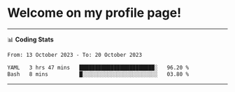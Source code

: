 # Welcome on my profile page!
<!-- print(("dralla"[::-1]+"s").capitalize()) -->

<!-- ---
👨🏻‍💻 **Busy With**
* Learning new Skills.
* Building small Projects.
* Being helpful. -->

---
📊 **Coding Stats**
<!--START_SECTION:waka-->

```txt
From: 13 October 2023 - To: 20 October 2023

YAML   3 hrs 47 mins   ████████████████████████░   96.20 %
Bash   8 mins          █░░░░░░░░░░░░░░░░░░░░░░░░   03.80 %
```

<!--END_SECTION:waka-->
---
